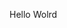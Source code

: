 Hello Wolrd






























































































































































































































































































































































































































































































































































































































































































































































































































































































































































































































































































































































































































































































































































































































































































































































































































































































































































































































































































































































































































































































































































































































































































































































































































































































































































































































































































































































































































































































































































































































































































































































































































































































































































































